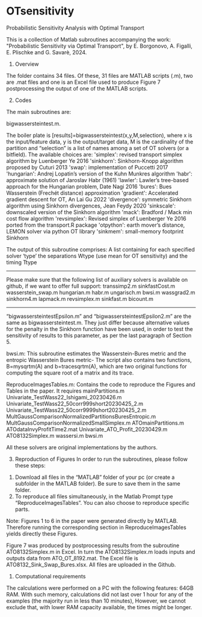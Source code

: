 # OTsensitivity
Probabilistic Sensitivity Analysis with Optimal Transport 

This is a collection of Matlab subroutines accompanying the work: "Probabilistic Sensitivity via Optimal Transport", by E. Borgonovo, A. Figalli, E. Plischke and G. Savarè, 2024.

1.	Overview

The folder contains 34 files. Of these, 31 files are MATLAB scripts (.m), two are .mat files and one is an Excel file used to produce Figure 7 postprocessing the output of one of the MATLAB scripts. 

2.	Codes

The main subroutines are:

bigwassersteintest.m. 

The boiler plate is [results]=bigwassersteintest(x,y,M,selection), where x is the input/feature data, y is the output/target data, M is the cardinality of the partition and “selection” is a list of names among a set of OT solvers (or a bitfield). 
The available choices are:
'simplex': revised transport simplex algorithm by Luenberger Ye 2016
'sinkhorn': Sinkhorn-Knopp algorithm proposed by Cuturi 2013
'swap': implementation of Puccetti 2017
'hungarian': Andrej Lopatin’s version of the Kuhn Munkres algorithm
'habr': approximate solution of Jaroslav Habr (1961) 
'lawler': Lawler’s tree-based approach for the Hungarian problem, Date Nagi 2016
'bures': Bues Wasserstein (Frechét distance) approximation
'gradient': Accelerated gradient descent for OT, An Lai Gu 2022
'divergence': symmetric Sinkhorn algorithm using Sinkhorn divergences, Jean Feydy 2020
'sinkscale': downscaled version of the Sinkhorn algorithm
'mack': Bradford / Mack min cost flow algorithm
'revsimplex': Revised simplex of Luenberger Ye 2016 ported from the transport.R package
'otpython': earth mover’s distance, LEMON solver via python OT library
'sinkmem': small-memory footprint Sinkhorn 

The output of this subroutine comprises:
A list containing for each specified solver ‘type’ the separations Wtype (use mean for OT sensitivity) and the timing Ttype

***********************
Please make sure that the following list of auxiliary solvers is available on github, if we want to offer full support:
transsimp2.m
sinkfastCost.m
wasserstein_swap.m
hungarian.m
habr.m
ungarisch.m
bwsi.m
wassgrad2.m
sinkhorn4.m
lapmack.m
revsimplex.m
sinkfast.m
bicount.m
*********************
“bigwassersteintestEpsilon.m” and “bigwassersteintestEpsilon2.m” are the same as bigwassersteintest.m. They just differ because alternative values for the penalty in the Sinkhorn function have been used, in order to test the sensitivity of results to this parameter, as per the last paragraph of Section 5.

bwsi.m: This subroutine estimates the Wasserstein-Bures metric and the entropic Wasserstein Bures metric-
The script also contains two functions, B=mysqrtm(A) and b=tracesqrtm(A), which are two original functions for computing the square root of a matrix and its trace.

ReproduceImagesTables.m: Contains the code to reproduce the Figures and Tables in the paper. It requires
mainPartitions.m
Univariate_TestWass22_Ishigami_20230426.m
Univariate_TestWass22_50corr999short20230425_2.m
Univariate_TestWass22_50corr9999short20230425_2.m
MultGaussComparisonNormalizedPartitionsBuresEntropic.m
MultGaussComparisonNormalizedSmallSimplex.m
ATOmainPartitions.m
ATOdataInvyProfitTime2.mat
Univariate_ATO_Profit_20230429.m
ATO8132Simplex.m
wassersi.m
bwsi.m

All these solvers are original implementations by the authors.

3.	Reproduction of Figures
In order to run the subroutines, please follow these steps:
1)	Download all files in the “MATLAB” folder of your pc (or create a subfolder in the MATLAB folder). Be sure to save them in the same folder.
2)	To reproduce all files simultaneously, in the Matlab Prompt type “ReproduceImagesTables”.
You can also choose to reproduce specific parts.

Note: Figures 1 to 6 in the paper were generated directly by MATLAB. Therefore running the corresponding section in ReproduceImagesTables yields directly these Figures.

Figure 7 was produced by postprocessing results from the subroutine ATO8132Simplex.m in Excel. In turn the ATO8132Simplex.m loads inputs and outputs data from ATO_OT_8192.mat. The Excel file is ATO8132_Sink_Swap_Bures.xlsx. All files are uploaded in the Github.

1.	Computational requirements

The calculations were performed on a PC with the following features: 64GB RAM. With such memory, calculations did not last over 1 hour for any of the examples (the majority run in less than 10 minutes), However, we cannot exclude that, with lower RAM capacity available, the times might be longer.

